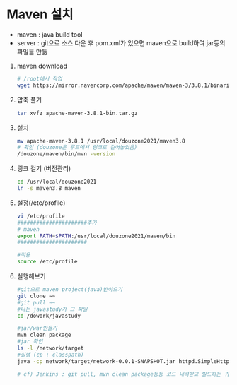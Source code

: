 # Maven 설치

- maven : java build tool
- server : git으로 소스 다운 후 pom.xml가 있으면 maven으로 build하여 jar등의 파일을 만듦

1. maven download

    ```bash
    # /root에서 작업
    wget https://mirror.navercorp.com/apache/maven/maven-3/3.8.1/binaries/apache-maven-3.8.1-bin.tar.gz
    ```

2. 압축 풀기

    ```bash
    tar xvfz apache-maven-3.8.1-bin.tar.gz
    ```

3. 설치

    ```bash
    mv apache-maven-3.8.1 /usr/local/douzone2021/maven3.8
    # 확인 (douzone은 루트에서 링크로 걸어놓았음)
    /douzone/maven/bin/mvn -version
    ```

4. 링크 걸기 (버전관리)

    ```bash
    cd /usr/local/douzone2021
    ln -s maven3.8 maven
    ```

5. 설정(/etc/profile)

    ```bash
    vi /etc/profile
    ######################추가
    # maven
    export PATH=$PATH:/usr/local/douzone2021/maven/bin
    ######################

    #적용
    source /etc/profile
    ```

6. 실행해보기

    ```bash
    #git으로 maven project(java)받아오기
    git clone ~~
    #git pull ~~
    #나는 javastudy가 그 파일
    cd /dowork/javastudy

    #jar/war만들기
    mvn clean package 
    #jar 확인
    ls -l /network/target
    #실행 (cp : classpath)
    java -cp network/target/network-0.0.1-SNAPSHOT.jar httpd.SimpleHttpServer

    # cf) Jenkins : git pull, mvn clean package등등 코드 내려받고 빌드하는 귀찮은 과정 편하게 만들어 준 것 
    ```